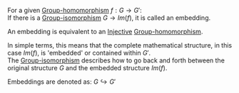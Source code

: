 For a given [Group-homomorphism](./Morphisms/Group-homomorphism.md) $f: G \rightarrow G'$:   
If there is a [Group-isomorphism](./Morphisms/Group-isomorphism.md) $G \rightarrow Im(f)$, it is called an embedding.  
  
An embedding is equivalent to an [Injective](../Mapping/Injective.md) [Group-homomorphism](./Morphisms/Group-homomorphism.md).  
  
In simple terms, this means that the complete mathematical structure, in this case $Im(f)$, is 'embedded' or contained within $G'$.  
The [Group-isomorphism](./Morphisms/Group-isomorphism.md) describes how to go back and forth between the original structure $G$ and the embedded structure $Im(f)$.  
  
Embeddings are denoted as: $G\hookrightarrow G'$
